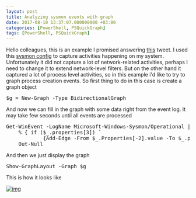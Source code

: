 ```yaml
---
layout: post
title: Analyzing sysmon events with graph
date: 2017-08-10 13:37:07.000000000 +03:00
categories: [PowerShell, PSQuickGraph]
tags: [PowerShell, PSQuickGraph]
---
```

Hello colleagues, this is an example I promised answering [this](https://twitter.com/cyb3rops/status/895024725730238464) tweet. I used this [sysmon config](https://github.com/SwiftOnSecurity/sysmon-config) to capture activities happening on my system. Unfortunately it did not capture a lot of network-related activities, perhaps I need to change it to extend network-level filters. But on the other hand it captured a lot of process level activities, so in this example i'd like to try to graph process creation events.
So first thing to do in this case is create a graph object

<pre class="brush: powershell;">
$g = New-Graph -Type BidirectionalGraph
</pre>

And now we can fill in the graph with some data right from the event log. It may take few seconds until all events are processed

<pre class="brush: powershell;">
Get-WinEvent -LogName Microsoft-Windows-Sysmon/Operational | ? {$_.id -eq 1} | 
    % { if ($_.properties[3]) `
            {Add-Edge -From $_.Properties[-2].value -To $_.properties[3].value -Graph $g}} | 
    Out-Null
</pre>

And then we just display the graph

<pre class="brush: powershell;">
Show-GraphLayout -Graph $g
</pre>

This is how it looks like

[![img](http://img.youtube.com/vi/LuRo8GEwp1w/0.jpg)](http://www.youtube.com/watch?v=LuRo8GEwp1w)
